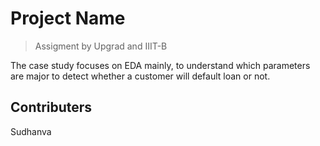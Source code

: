 # Project Name
>Assigment by Upgrad and IIIT-B

The case study focuses on EDA mainly, to understand which parameters are major to detect whether a customer will default loan or not. 


## Contributers
Sudhanva
